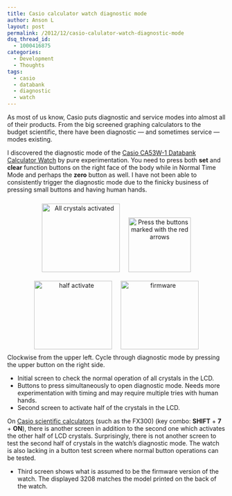 ```yaml
---
title: Casio calculator watch diagnostic mode
author: Anson L
layout: post
permalink: /2012/12/casio-calulator-watch-diagnostic-mode
dsq_thread_id:
  - 1000416875
categories:
  - Development
  - Thoughts
tags:
  - casio
  - databank
  - diagnostic
  - watch
---
```

<p style="text-align: left;">
  As most of us know, Casio puts diagnostic and service modes into almost all of their products. From the big screened graphing calculators to the budget scientific, there have been diagnostic — and sometimes service — modes existing.
</p>

<p style="text-align: left;">
  I discovered the diagnostic mode of the <a href="http://www.casio.com/products/Watches/Databank/CA53W-1/" target="_blank">Casio CA53W-1 Databank Calculator Watch</a> by pure experimentation. You need to press both <strong>set</strong> and <strong>clear</strong> function buttons on the right face of the body while in Normal Time Mode and perhaps the <strong>zero</strong> button as well. I have not been able to consistently trigger the diagnostic mode due to the finicky business of pressing small buttons and having human hands.
</p>

<center>
  <img class="wp-image-2404 alignnone" style="padding: 10px;" alt="All crystals activated" src="https://ansonliu.com/wp-content/uploads/2012/12/activated-300x265.jpg" width="180" height="158" /><img class=" wp-image-2408 alignnone" style="padding: 10px;" alt="Press the buttons marked with the red arrows" src="https://ansonliu.com/wp-content/uploads/2012/12/buttons-271x300.jpg" width="144" height="126" />
</center>

<center>
  <img class="wp-image-2407 alignnone" style="padding: 10px;" alt="half activate" src="https://ansonliu.com/wp-content/uploads/2012/12/half-activate-300x264.jpg" width="180" height="158" /><img class=" wp-image-2409 alignnone" style="padding: 10px;" alt="firmware" src="https://ansonliu.com/wp-content/uploads/2012/12/firmware-300x265.jpg" width="180" height="158" />
</center>Clockwise from the upper left. Cycle through diagnostic mode by pressing the upper button on the right side.

*   Initial screen to check the normal operation of all crystals in the LCD.
*   Buttons to press simultaneously to open diagnostic mode. Needs more experimentation with timing and may require multiple tries with human hands.
*   Second screen to activate half of the crystals in the LCD.

On <a href="http://www.casio-usa.com/products/Calculators_%26_Dictionaries/Fraction_%26_Scientific/" target="_blank">Casio scientific calculators</a> (such as the FX300) (key combo: **SHIFT** + **7** + **ON**), there is another screen in addition to the second one which activates the other half of LCD crystals. Surprisingly, there is not another screen to test the second half of crystals in the watch&#8217;s diagnostic mode. The watch is also lacking in a button test screen where normal button operations can be tested.

*   Third screen shows what is assumed to be the firmware version of the watch. The displayed 3208 matches the model printed on the back of the watch.